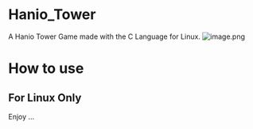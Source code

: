 # Hanio_Tower
A Hanio Tower Game made with the C Language for Linux.
![image.png](https://trello-attachments.s3.amazonaws.com/5f066448ad4865740ae83658/5fc37ac7ebb86d58a781eef0/f6e80c3acb5fa6f3bc4f5b0636969be0/image.png) 

# How to use
## For Linux Only

Enjoy ...
